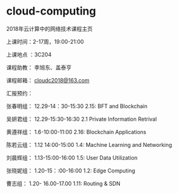 # cloud-computing
2018年云计算中的网络技术课程主页

上课时间：2-17周，19:00-21:00

上课地点 ：3C204

课程助教：  李旭东、盖泰亨 
    
课程邮箱： cloudc2018@163.com

 
汇报预约：

张春明组： 12.29-14：30-15:30   2.15: BFT and Blockchain

吴妍君组： 12.29-15:30-16:30    2.1 Private Information Retrival 

黄遵祥组： 1.6-10:00-11:00      2.16: Blockchain Applications

陈若云组： 1.12 14:00-15:00     1.4: Machine Learning and Networking

刘晨辉组： 1.13-15:00-16:00     1.5: User Data Utilization

张晓妮组： 1.20-15：:00-16:00   1.2: Edge Computing

曹志组：   1.20- 16.00-17.00  1.11: Routing & SDN
